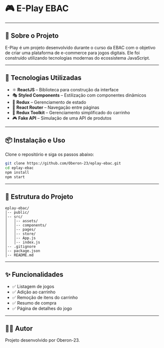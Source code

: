 # 🎮 E-Play EBAC

---

## 📌 Sobre o Projeto

E-Play é um projeto desenvolvido durante o curso da EBAC com o objetivo de criar uma plataforma de e-commerce para jogos digitais. Ele foi construído utilizando tecnologias modernas do ecossistema JavaScript.

---

## 🚀 Tecnologias Utilizadas

- ⚛ **ReactJS** – Biblioteca para construção da interface  
- 🎭 **Styled Components** – Estilização com componentes dinâmicos  
- 🔄 **Redux** – Gerenciamento de estado  
- 🚦 **React Router** – Navegação entre páginas  
- 🛒 **Redux Toolkit** – Gerenciamento simplificado do carrinho  
- 🎮 **Fake API** – Simulação de uma API de produtos  

---

## 📦 Instalação e Uso

Clone o repositório e siga os passos abaixo:

```bash
git clone https://github.com/Oberon-23/eplay-ebac.git
cd eplay-ebac
npm install
npm start
```
---

## 📂 Estrutura do Projeto

```
eplay-ebac/
│-- public/
│-- src/
│   │-- assets/
│   │-- components/
│   │-- pages/
│   │-- store/
│   │-- App.js
│   │-- index.js
│-- .gitignore
│-- package.json
│-- README.md
```
---

## ✨ Funcionalidades

- ✅ Listagem de jogos  
- ✅ Adição ao carrinho  
- ✅ Remoção de itens do carrinho  
- ✅ Resumo de compra  
- ✅ Página de detalhes do jogo  

---

## 👨‍💻 Autor
Projeto desenvolvido por Oberon-23.

